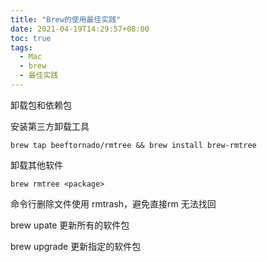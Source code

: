 ```yaml
---
title: "Brew的使用最佳实践"
date: 2021-04-19T14:29:57+08:00
toc: true
tags: 
  - Mac
  - brew
  - 最佳实践
---
```

卸载包和依赖包

安装第三方卸载工具

`brew tap beeftornado/rmtree && brew install brew-rmtree`

卸载其他软件

`brew rmtree <package>`

命令行删除文件使用 rmtrash，避免直接rm 无法找回

brew upate 更新所有的软件包

brew upgrade 更新指定的软件包
